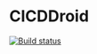 # CICDDroid
 
[![Build status](https://build.appcenter.ms/v0.1/apps/fb9b018e-9614-4cae-93c2-322dd7c29cea/branches/dev/badge)](https://appcenter.ms)
